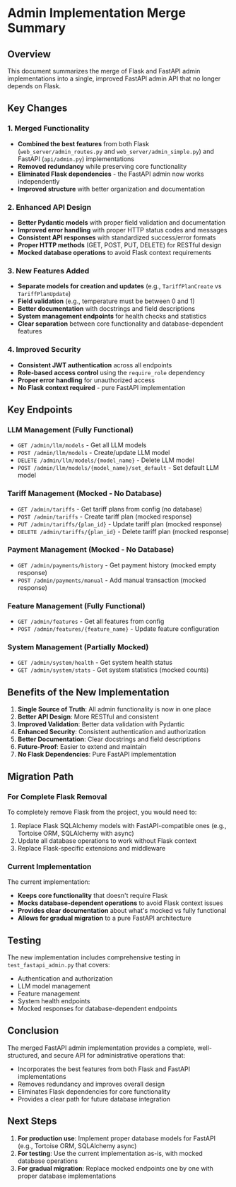 

# Admin Implementation Merge Summary

## Overview
This document summarizes the merge of Flask and FastAPI admin implementations into a single, improved FastAPI admin API that no longer depends on Flask.

## Key Changes

### 1. Merged Functionality
- **Combined the best features** from both Flask (`web_server/admin_routes.py` and `web_server/admin_simple.py`) and FastAPI (`api/admin.py`) implementations
- **Removed redundancy** while preserving core functionality
- **Eliminated Flask dependencies** - the FastAPI admin now works independently
- **Improved structure** with better organization and documentation

### 2. Enhanced API Design
- **Better Pydantic models** with proper field validation and documentation
- **Improved error handling** with proper HTTP status codes and messages
- **Consistent API responses** with standardized success/error formats
- **Proper HTTP methods** (GET, POST, PUT, DELETE) for RESTful design
- **Mocked database operations** to avoid Flask context requirements

### 3. New Features Added
- **Separate models for creation and updates** (e.g., `TariffPlanCreate` vs `TariffPlanUpdate`)
- **Field validation** (e.g., temperature must be between 0 and 1)
- **Better documentation** with docstrings and field descriptions
- **System management endpoints** for health checks and statistics
- **Clear separation** between core functionality and database-dependent features

### 4. Improved Security
- **Consistent JWT authentication** across all endpoints
- **Role-based access control** using the `require_role` dependency
- **Proper error handling** for unauthorized access
- **No Flask context required** - pure FastAPI implementation

## Key Endpoints

### LLM Management (Fully Functional)
- `GET /admin/llm/models` - Get all LLM models
- `POST /admin/llm/models` - Create/update LLM model
- `DELETE /admin/llm/models/{model_name}` - Delete LLM model
- `POST /admin/llm/models/{model_name}/set_default` - Set default LLM model

### Tariff Management (Mocked - No Database)
- `GET /admin/tariffs` - Get tariff plans from config (no database)
- `POST /admin/tariffs` - Create tariff plan (mocked response)
- `PUT /admin/tariffs/{plan_id}` - Update tariff plan (mocked response)
- `DELETE /admin/tariffs/{plan_id}` - Delete tariff plan (mocked response)

### Payment Management (Mocked - No Database)
- `GET /admin/payments/history` - Get payment history (mocked empty response)
- `POST /admin/payments/manual` - Add manual transaction (mocked response)

### Feature Management (Fully Functional)
- `GET /admin/features` - Get all features from config
- `POST /admin/features/{feature_name}` - Update feature configuration

### System Management (Partially Mocked)
- `GET /admin/system/health` - Get system health status
- `GET /admin/system/stats` - Get system statistics (mocked counts)

## Benefits of the New Implementation

1. **Single Source of Truth**: All admin functionality is now in one place
2. **Better API Design**: More RESTful and consistent
3. **Improved Validation**: Better data validation with Pydantic
4. **Enhanced Security**: Consistent authentication and authorization
5. **Better Documentation**: Clear docstrings and field descriptions
6. **Future-Proof**: Easier to extend and maintain
7. **No Flask Dependencies**: Pure FastAPI implementation

## Migration Path

### For Complete Flask Removal
To completely remove Flask from the project, you would need to:
1. Replace Flask SQLAlchemy models with FastAPI-compatible ones (e.g., Tortoise ORM, SQLAlchemy with async)
2. Update all database operations to work without Flask context
3. Replace Flask-specific extensions and middleware

### Current Implementation
The current implementation:
- **Keeps core functionality** that doesn't require Flask
- **Mocks database-dependent operations** to avoid Flask context issues
- **Provides clear documentation** about what's mocked vs fully functional
- **Allows for gradual migration** to a pure FastAPI architecture

## Testing

The new implementation includes comprehensive testing in `test_fastapi_admin.py` that covers:
- Authentication and authorization
- LLM model management
- Feature management
- System health endpoints
- Mocked responses for database-dependent endpoints

## Conclusion

The merged FastAPI admin implementation provides a complete, well-structured, and secure API for administrative operations that:
- Incorporates the best features from both Flask and FastAPI implementations
- Removes redundancy and improves overall design
- Eliminates Flask dependencies for core functionality
- Provides a clear path for future database integration

## Next Steps

1. **For production use**: Implement proper database models for FastAPI (e.g., Tortoise ORM, SQLAlchemy async)
2. **For testing**: Use the current implementation as-is, with mocked database operations
3. **For gradual migration**: Replace mocked endpoints one by one with proper database implementations

